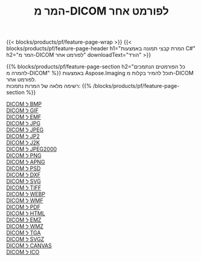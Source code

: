 ﻿---
title: המר מ-DICOM לפורמט אחר 
weight: 3920
url: /he/java/conversion/from/dicom 
lang: he
langdirlevel: 2
locales: zh-hans,ja,it,ru,de,es,fr,nl,id,lt,pl,pt,vi,tr,ko,zh-hant,ar,hi,th,sv,cs,uk,he
description: באמצעות Aspose.Imaging תוכל להמיר בקלות מ-DICOM לפורמט אחר
---

{{< blocks/products/pf/feature-page-wrap >}}
{{< blocks/products/pf/feature-page-header h1="המרת קבצי תמונה באמצעות C#" h2="המר מ-DICOM לפורמט אחר" downloadText="הורד" >}}


{{% blocks/products/pf/feature-page-section  h2="כל הפורמטים הנתמכים להמרה מ-DICOM" %}}
באמצעות Aspose.Imaging תוכל להמיר בקלות מ-DICOM לפורמט אחר.
<br/>
רשימה מלאה של המרות נתמכות:
{{% /blocks/products/pf/feature-page-section %}}
<div class="container-fluid productfamilypage bg-gray">
    <div class="convertypes bg-gray agp-content section">
        <div class="container">
		<div class="row other-converters">
		    <div class='col-md-2 other-converter remove-lp remove-rp'><a href="/imaging/he/java/conversion/dicom-to-bmp" >DICOM ל BMP</a></div><div class='col-md-2 other-converter remove-lp remove-rp'><a href="/imaging/he/java/conversion/dicom-to-gif" >DICOM ל GIF</a></div><div class='col-md-2 other-converter remove-lp remove-rp'><a href="/imaging/he/java/conversion/dicom-to-emf" >DICOM ל EMF</a></div><div class='col-md-2 other-converter remove-lp remove-rp'><a href="/imaging/he/java/conversion/dicom-to-jpg" >DICOM ל JPG</a></div><div class='col-md-2 other-converter remove-lp remove-rp'><a href="/imaging/he/java/conversion/dicom-to-jpeg" >DICOM ל JPEG</a></div><div class='col-md-2 other-converter remove-lp remove-rp'><a href="/imaging/he/java/conversion/dicom-to-jp2" >DICOM ל JP2</a></div><div class='col-md-2 other-converter remove-lp remove-rp'><a href="/imaging/he/java/conversion/dicom-to-j2k" >DICOM ל J2K</a></div><div class='col-md-2 other-converter remove-lp remove-rp'><a href="/imaging/he/java/conversion/dicom-to-jpeg2000" >DICOM ל JPEG2000</a></div><div class='col-md-2 other-converter remove-lp remove-rp'><a href="/imaging/he/java/conversion/dicom-to-png" >DICOM ל PNG</a></div><div class='col-md-2 other-converter remove-lp remove-rp'><a href="/imaging/he/java/conversion/dicom-to-apng" >DICOM ל APNG</a></div><div class='col-md-2 other-converter remove-lp remove-rp'><a href="/imaging/he/java/conversion/dicom-to-psd" >DICOM ל PSD</a></div><div class='col-md-2 other-converter remove-lp remove-rp'><a href="/imaging/he/java/conversion/dicom-to-dxf" >DICOM ל DXF</a></div><div class='col-md-2 other-converter remove-lp remove-rp'><a href="/imaging/he/java/conversion/dicom-to-svg" >DICOM ל SVG</a></div><div class='col-md-2 other-converter remove-lp remove-rp'><a href="/imaging/he/java/conversion/dicom-to-tiff" >DICOM ל TIFF</a></div><div class='col-md-2 other-converter remove-lp remove-rp'><a href="/imaging/he/java/conversion/dicom-to-webp" >DICOM ל WEBP</a></div><div class='col-md-2 other-converter remove-lp remove-rp'><a href="/imaging/he/java/conversion/dicom-to-wmf" >DICOM ל WMF</a></div><div class='col-md-2 other-converter remove-lp remove-rp'><a href="/imaging/he/java/conversion/dicom-to-pdf" >DICOM ל PDF</a></div><div class='col-md-2 other-converter remove-lp remove-rp'><a href="/imaging/he/java/conversion/dicom-to-html" >DICOM ל HTML</a></div><div class='col-md-2 other-converter remove-lp remove-rp'><a href="/imaging/he/java/conversion/dicom-to-emz" >DICOM ל EMZ</a></div><div class='col-md-2 other-converter remove-lp remove-rp'><a href="/imaging/he/java/conversion/dicom-to-wmz" >DICOM ל WMZ</a></div><div class='col-md-2 other-converter remove-lp remove-rp'><a href="/imaging/he/java/conversion/dicom-to-tga" >DICOM ל TGA</a></div><div class='col-md-2 other-converter remove-lp remove-rp'><a href="/imaging/he/java/conversion/dicom-to-svgz" >DICOM ל SVGZ</a></div><div class='col-md-2 other-converter remove-lp remove-rp'><a href="/imaging/he/java/conversion/dicom-to-canvas" >DICOM ל CANVAS</a></div><div class='col-md-2 other-converter remove-lp remove-rp'><a href="/imaging/he/java/conversion/dicom-to-ico" >DICOM ל ICO</a></div>
                </div>
        </div>
    </div>
</div>
<br/>


